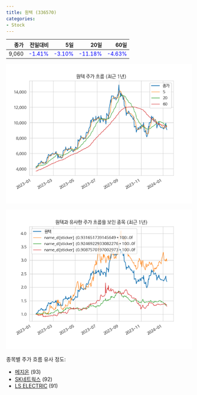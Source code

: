 ```yaml
---
title: 원텍 (336570)
categories:
- Stock
---
```


|종가|전일대비|5일|20일|60일|
|---:|-------:|--:|---:|---:|
|9,060|<span style="color: blue">-1.41%</span>|<span style="color: blue">-3.10%</span>|<span style="color: blue">-11.18%</span>|<span style="color: blue">-4.63%</span>|


<!-- more -->

![336570](/assets/images/stock/336570.png)

![336570](/assets/images/stock/336570_sim.png)

종목별 주가 흐름 유사 정도:
- [메지온](/stock/140410/) (93)
- [SK네트웍스](/stock/001740/) (92)
- [LS ELECTRIC](/stock/010120/) (91)